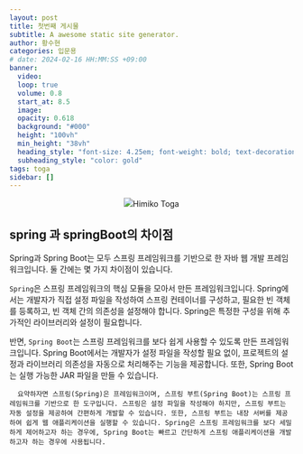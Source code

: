 ```yaml
---
layout: post
title: 첫번째 게시물
subtitle: A awesome static site generator.
author: 황수현
categories: 입문용
# date: 2024-02-16 HH:MM:SS +09:00
banner:
  video: 
  loop: true
  volume: 0.8
  start_at: 8.5
  image: 
  opacity: 0.618
  background: "#000"
  height: "100vh"
  min_height: "38vh"
  heading_style: "font-size: 4.25em; font-weight: bold; text-decoration: underline"
  subheading_style: "color: gold"
tags: toga
sidebar: []
---
```


<!-- ![toga](https://github.com/ppangddu/ppangddu.github.io/assets/157614269/c329157d-65a6-438c-a83f-4922ec030b20) -->

<p align=center><img src = "https://github.com/ppangddu/ppangddu.github.io/assets/157614269/c329157d-65a6-438c-a83f-4922ec030b20">Himiko Toga</p>

## spring 과 springBoot의 차이점

Spring과 Spring Boot는 모두 스프링 프레임워크를 기반으로 한 자바 웹 개발 프레임워크입니다. 둘 간에는 몇 가지 차이점이 있습니다.

`Spring`은 스프링 프레임워크의 핵심 모듈을 모아서 만든 프레임워크입니다. Spring에서는 개발자가 직접 설정 파일을 작성하여 스프링 컨테이너를 구성하고, 필요한 빈 객체를 등록하고, 빈 객체 간의 의존성을 설정해야 합니다. Spring은 특정한 구성을 위해 추가적인 라이브러리와 설정이 필요합니다.

반면, `Spring Boot`는 스프링 프레임워크를 보다 쉽게 사용할 수 있도록 만든 프레임워크입니다. Spring Boot에서는 개발자가 설정 파일을 작성할 필요 없이, 프로젝트의 설정과 라이브러리 의존성을 자동으로 처리해주는 기능을 제공합니다. 또한, Spring Boot는 실행 가능한 JAR 파일을 만들 수 있습니다.

```
  요약하자면 스프링(Spring)은 프레임워크이며, 스프링 부트(Spring Boot)는 스프링 프레임워크를 기반으로 한 도구입니다. 스프링은 설정 파일을 작성해야 하지만, 스프링 부트는 자동 설정을 제공하여 간편하게 개발할 수 있습니다. 또한, 스프링 부트는 내장 서버를 제공하여 쉽게 웹 애플리케이션을 실행할 수 있습니다. Spring은 스프링 프레임워크를 보다 세밀하게 제어하고자 하는 경우에, Spring Boot는 빠르고 간단하게 스프링 애플리케이션을 개발하고자 하는 경우에 사용됩니다.   

```
